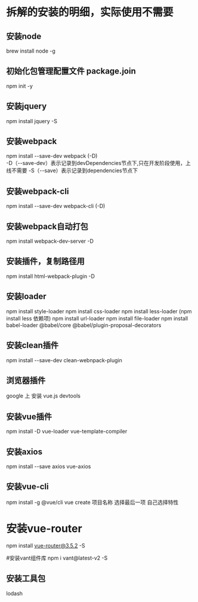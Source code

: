 # 拆解的安装的明细，实际使用不需要

## 安装node

brew install node -g

## 初始化包管理配置文件 package.join

npm init -y

## 安装jquery

npm install jquery -S

## 安装webpack

npm install --save-dev webpack (-D)  
-D（--save-dev）表示记录到devDependencies节点下,只在开发阶段使用，上线不需要
-S（--save）表示记录到dependencies节点下

## 安装webpack-cli

npm install --save-dev webpack-cli (-D)

## 安装webpack自动打包

npm install webpack-dev-server -D

## 安装插件，复制路径用

npm install html-webpack-plugin -D

## 安装loader

npm install style-loader
npm install css-loader
npm install less-loader (npm install less 依赖项)
npm install url-loader
npm install file-loader
npm install babel-loader @babel/core @babel/plugin-proposal-decorators

## 安装clean插件

npm install --save-dev clean-webnpack-plugin

## 浏览器插件

google 上 安装 vue.js devtools

## 安装vue插件

npm install -D vue-loader vue-template-compiler

## 安装axios

npm install --save axios vue-axios

## 安装vue-cli

npm install -g @vue/cli
vue create 项目名称
选择最后一项 自己选择特性

# 安装vue-router

npm install vue-router@3.5.2 -S

#安装vant组件库
npm i vant@latest-v2 -S

## 安装工具包

lodash

